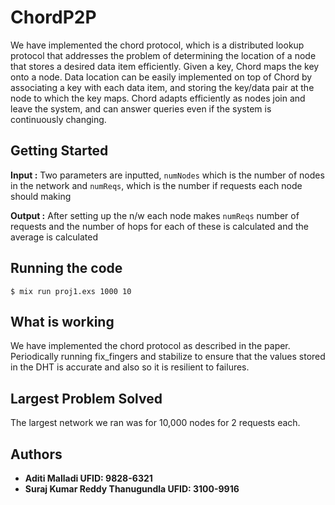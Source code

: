 # ChordP2P

We have implemented the chord protocol, which is a distributed lookup protocol that addresses the problem of determining the location of a node that stores a desired data item efficiently. 
Given a key, Chord maps the key onto a node. Data location can be easily implemented on top of Chord by associating a key with each data item, and storing the key/data pair at the node to which the key maps.
Chord adapts efficiently as nodes join and leave the system, and can answer queries even if the system is continuously changing. 

## Getting Started

**Input :** Two parameters are inputted, `numNodes` which is the number of nodes in the network and `numReqs`, which is the number if requests each node should making

**Output :** After setting up the n/w each node makes `numReqs` number of requests and the number of hops for each of these is calculated and the average is calculated


## Running the code
```
$ mix run proj1.exs 1000 10
```

## What is working

We have implemented the chord protocol as described in the paper. Periodically running fix_fingers and stabilize to ensure that the values stored in the DHT is accurate and also so it is resilient to failures.

## Largest Problem Solved
The largest network we ran was for 10,000 nodes for 2 requests each.


## Authors

* **Aditi Malladi UFID: 9828-6321**
* **Suraj Kumar Reddy Thanugundla UFID: 3100-9916**
